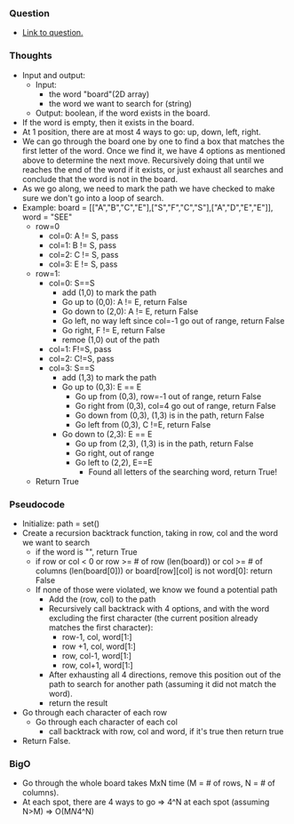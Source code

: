 ### Question
- [Link to question.](https://leetcode.com/problems/word-search/description/)

### Thoughts
- Input and output:
    - Input: 
        - the word "board"(2D array)
        - the word we want to search for (string)
    - Output: boolean, if the word exists in the board.
- If the word is empty, then it exists in the board.
- At 1 position, there are at most 4 ways to go: up, down, left, right.
- We can go through the board one by one to find a box that matches the first letter of the word. Once we find it, we have 4 options as mentioned above to determine the next move. Recursively doing that until we reaches the end of the word if it exists, or just exhaust all searches and conclude that the word is not in the board.
- As we go along, we need to mark the path we have checked to make sure we don't go into a loop of search.
- Example: board = [["A","B","C","E"],["S","F","C","S"],["A","D","E","E"]], word = "SEE"
    - row=0   
        - col=0: A != S, pass
        - col=1: B != S, pass
        - col=2: C != S, pass
        - col=3: E != S, pass
    - row=1:
        - col=0: S==S
            - add (1,0) to mark the path
            - Go up to (0,0): A != E, return False
            - Go down to (2,0): A != E, return False
            - Go left, no way left since col=-1 go out of range, return False
            - Go right, F != E, return False
            - remoe (1,0) out of the path
        - col=1: F!=S, pass
        - col=2: C!=S, pass
        - col=3: S==S
            - add (1,3) to mark the path
            - Go up to (0,3): E == E
                - Go up from (0,3), row=-1 out of range, return False
                - Go right from (0,3), col=4 go out of range, return False
                - Go down from (0,3), (1,3) is in the path, return False
                - Go left from (0,3), C !=E, return False
            - Go down to (2,3): E == E
                - Go up from (2,3), (1,3) is in the path, return False
                - Go right, out of range
                - Go left to (2,2), E==E
                    - Found all letters of the searching word, return True!
    - Return True

### Pseudocode
- Initialize: path = set()
- Create a recursion backtrack function, taking in row, col and the word we want to search
    - if the word is "", return True
    - if row or col < 0  or row >= # of row (len(board)) or col >= # of columns (len(board[0])) or board[row][col] is not word[0]: return False
    - If none of those were violated, we know we found a potential path
        - Add the (row, col) to the path
        - Recursively call backtrack with 4 options, and with the word excluding the first character (the current position already matches the first character):
            - row-1, col, word[1:]
            - row +1, col, word[1:]
            - row, col-1, word[1:]
            - row, col+1, word[1:]
        - After exhausting all 4 directions, remove this position out of the path to search for another path (assuming it did not match the word).
        - return the result
- Go through each character of each row
    - Go through each character of each col
        - call backtrack with row, col and word, if it's true then return true
- Return False.

### BigO
- Go through the whole board takes MxN time (M = # of rows, N = # of columns).
- At each spot, there are 4 ways to go => 4^N at each spot (assuming N>M)
=> O(M*N*4^N)
